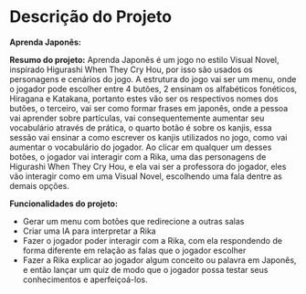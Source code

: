 # Descrição do Projeto

**Aprenda Japonês:**

**Resumo do projeto:** Aprenda Japonês é um jogo no estilo Visual Novel, inspirado Higurashi When They Cry Hou, por isso são usados os personagens e cenários do jogo. A estrutura do jogo vai ser um menu, onde o jogador pode escolher entre 4 butões, 2 ensinam os alfabéticos fonéticos, Hiragana e Katakana, portanto estes vão ser os respectivos nomes dos butões, o terceiro, vai ser como formar frases em japonês, onde a pessoa vai aprender sobre partículas, vai consequentemente aumentar seu vocabulário através de prática, o quarto botão é sobre os kanjis, essa sessão vai ensinar a como escrever os kanjis utilizados no jogo, como vai aumentar o vocabulário do jogador. Ao clicar em qualquer um desses botões, o jogador vai interagir com a Rika, uma das personagens de Higurashi When They Cry Hou, e ela vai ser a professora do jogador, eles vão interagir como em uma Visual Novel, escolhendo uma fala dentre as demais opções.

**Funcionalidades do projeto:**
- Gerar um menu com botões que redirecione a outras salas
- Criar uma IA para interpretar a Rika
- Fazer o jogador poder interagir com a Rika, com ela respondendo de forma diferente em relação as falas que o jogador escolher
- Fazer a Rika explicar ao jogador algum conceito ou palavra em Japonês, e então lançar um quiz de modo que o jogador possa testar seus conhecimentos e aperfeiçoá-los.

